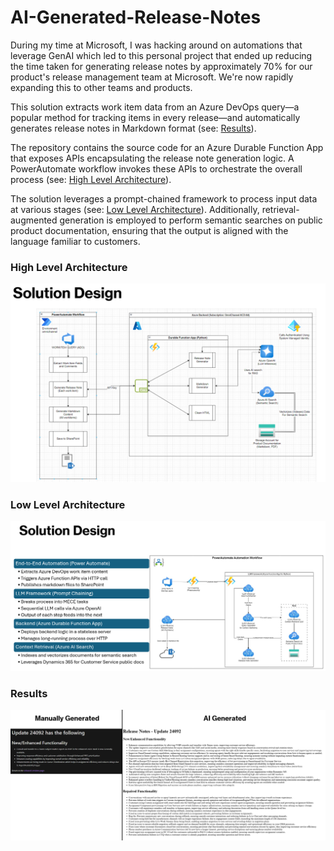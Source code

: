 # AI-Generated-Release-Notes

During my time at Microsoft, I was hacking around on automations that leverage GenAI which led to this personal project that ended up reducing the time taken for generating release notes by approximately 70% for our product's release management team at Microsoft. We're now rapidly expanding this to other teams and products.

This solution extracts work item data from an Azure DevOps query—a popular method for tracking items in every release—and automatically generates release notes in Markdown format (see: [Results](#results)).

The repository contains the source code for an Azure Durable Function App that exposes APIs encapsulating the release note generation logic. A PowerAutomate workflow invokes these APIs to orchestrate the overall process (see: [High Level Architecture](#high-level-architecture)).

The solution leverages a prompt-chained framework to process input data at various stages (see: [Low Level Architecture](#low-level-architecture)). Additionally, retrieval-augmented generation is employed to perform semantic searches on public product documentation, ensuring that the output is aligned with the language familiar to customers.

### High Level Architecture
![overview](./images/soln-design-overview.png)

### Low Level Architecture
![llmframework](./images/soln-design-1.png)

### Results
![ouput-comparision](./images/output-comparision.png)

